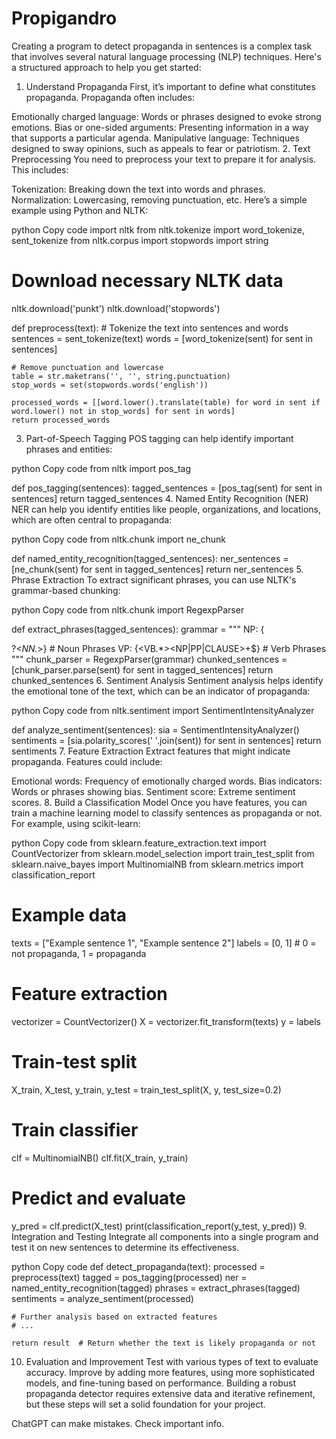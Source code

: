 # Propigandro

Creating a program to detect propaganda in sentences is a complex task that involves several natural language processing (NLP) techniques. Here's a structured approach to help you get started:

1. Understand Propaganda
First, it’s important to define what constitutes propaganda. Propaganda often includes:

Emotionally charged language: Words or phrases designed to evoke strong emotions.
Bias or one-sided arguments: Presenting information in a way that supports a particular agenda.
Manipulative language: Techniques designed to sway opinions, such as appeals to fear or patriotism.
2. Text Preprocessing
You need to preprocess your text to prepare it for analysis. This includes:

Tokenization: Breaking down the text into words and phrases.
Normalization: Lowercasing, removing punctuation, etc.
Here’s a simple example using Python and NLTK:

python
Copy code
import nltk
from nltk.tokenize import word_tokenize, sent_tokenize
from nltk.corpus import stopwords
import string

# Download necessary NLTK data
nltk.download('punkt')
nltk.download('stopwords')

def preprocess(text):
    # Tokenize the text into sentences and words
    sentences = sent_tokenize(text)
    words = [word_tokenize(sent) for sent in sentences]
    
    # Remove punctuation and lowercase
    table = str.maketrans('', '', string.punctuation)
    stop_words = set(stopwords.words('english'))
    
    processed_words = [[word.lower().translate(table) for word in sent if word.lower() not in stop_words] for sent in words]
    return processed_words
3. Part-of-Speech Tagging
POS tagging can help identify important phrases and entities:

python
Copy code
from nltk import pos_tag

def pos_tagging(sentences):
    tagged_sentences = [pos_tag(sent) for sent in sentences]
    return tagged_sentences
4. Named Entity Recognition (NER)
NER can help you identify entities like people, organizations, and locations, which are often central to propaganda:

python
Copy code
from nltk.chunk import ne_chunk

def named_entity_recognition(tagged_sentences):
    ner_sentences = [ne_chunk(sent) for sent in tagged_sentences]
    return ner_sentences
5. Phrase Extraction
To extract significant phrases, you can use NLTK's grammar-based chunking:

python
Copy code
from nltk.chunk import RegexpParser

def extract_phrases(tagged_sentences):
    grammar = """
    NP: {<DT>?<JJ>*<NN.*>}   # Noun Phrases
    VP: {<VB.*><NP|PP|CLAUSE>+$}  # Verb Phrases
    """
    chunk_parser = RegexpParser(grammar)
    chunked_sentences = [chunk_parser.parse(sent) for sent in tagged_sentences]
    return chunked_sentences
6. Sentiment Analysis
Sentiment analysis helps identify the emotional tone of the text, which can be an indicator of propaganda:

python
Copy code
from nltk.sentiment import SentimentIntensityAnalyzer

def analyze_sentiment(sentences):
    sia = SentimentIntensityAnalyzer()
    sentiments = [sia.polarity_scores(' '.join(sent)) for sent in sentences]
    return sentiments
7. Feature Extraction
Extract features that might indicate propaganda. Features could include:

Emotional words: Frequency of emotionally charged words.
Bias indicators: Words or phrases showing bias.
Sentiment score: Extreme sentiment scores.
8. Build a Classification Model
Once you have features, you can train a machine learning model to classify sentences as propaganda or not. For example, using scikit-learn:

python
Copy code
from sklearn.feature_extraction.text import CountVectorizer
from sklearn.model_selection import train_test_split
from sklearn.naive_bayes import MultinomialNB
from sklearn.metrics import classification_report

# Example data
texts = ["Example sentence 1", "Example sentence 2"]
labels = [0, 1]  # 0 = not propaganda, 1 = propaganda

# Feature extraction
vectorizer = CountVectorizer()
X = vectorizer.fit_transform(texts)
y = labels

# Train-test split
X_train, X_test, y_train, y_test = train_test_split(X, y, test_size=0.2)

# Train classifier
clf = MultinomialNB()
clf.fit(X_train, y_train)

# Predict and evaluate
y_pred = clf.predict(X_test)
print(classification_report(y_test, y_pred))
9. Integration and Testing
Integrate all components into a single program and test it on new sentences to determine its effectiveness.

python
Copy code
def detect_propaganda(text):
    processed = preprocess(text)
    tagged = pos_tagging(processed)
    ner = named_entity_recognition(tagged)
    phrases = extract_phrases(tagged)
    sentiments = analyze_sentiment(processed)
    
    # Further analysis based on extracted features
    # ...
    
    return result  # Return whether the text is likely propaganda or not
10. Evaluation and Improvement
Test with various types of text to evaluate accuracy.
Improve by adding more features, using more sophisticated models, and fine-tuning based on performance.
Building a robust propaganda detector requires extensive data and iterative refinement, but these steps will set a solid foundation for your project.






ChatGPT can make mistakes. Check important info.